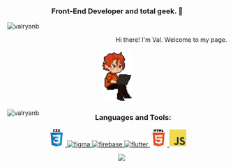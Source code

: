 <h3 align="center">Front-End Developer and total geek. 🧙</h3>

<p align="left"> <img src="https://komarev.com/ghpvc/?username=valryanb&label=Profile%20views&color=0e75b6&style=flat" alt="valryanb" /> </p>

<p align="right">Hi there! I'm Val. Welcome to my page.</p>
<p align="center"><img width=70 src="https://raw.githubusercontent.com/valryanb/valryanb/main/chibi%20pixel.png" alt="An image of the programmer Val, a young woman with red hair."></p>

<p><img align="left" src="https://github-readme-stats.vercel.app/api/top-langs?username=valryanb&show_icons=true&locale=en&layout=compact" alt="valryanb" /></p>
<h3 align="center">Languages and Tools:</h3>
<p align="center"> <a href="https://www.w3schools.com/css/" target="_blank" rel="noreferrer"> <img src="https://raw.githubusercontent.com/devicons/devicon/master/icons/css3/css3-original-wordmark.svg" alt="css3" width="40" height="40"/> </a> <a href="https://www.figma.com/" target="_blank" rel="noreferrer"> <img src="https://www.vectorlogo.zone/logos/figma/figma-icon.svg" alt="figma" width="40" height="40"/> </a> <a href="https://firebase.google.com/" target="_blank" rel="noreferrer"> <img src="https://www.vectorlogo.zone/logos/firebase/firebase-icon.svg" alt="firebase" width="40" height="40"/> </a> <a href="https://flutter.dev" target="_blank" rel="noreferrer"> <img src="https://www.vectorlogo.zone/logos/flutterio/flutterio-icon.svg" alt="flutter" width="40" height="40"/> </a> <a href="https://www.w3.org/html/" target="_blank" rel="noreferrer"> <img src="https://raw.githubusercontent.com/devicons/devicon/master/icons/html5/html5-original-wordmark.svg" alt="html5" width="40" height="40"/> </a> <a href="https://developer.mozilla.org/en-US/docs/Web/JavaScript" target="_blank" rel="noreferrer"> <img src="https://raw.githubusercontent.com/devicons/devicon/master/icons/javascript/javascript-original.svg" alt="javascript" width="40" height="40"/> </a> </p><img align="right" src="https://upload.wikimedia.org/wikipedia/commons/thumb/6/6f/Girls_Who_Code_Logo.svg/1200px-Girls_Who_Code_Logo.svg.png" width="250px">

